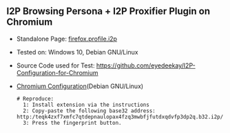 ## I2P Browsing Persona + I2P Proxifier Plugin on Chromium

  * Standalone Page: [firefox.profile.i2p](https://github.com/eyedeekay/various-i2p-browsers/tree/master/chrome-extension/)
  * Tested on: Windows 10, Debian GNU/Linux
  * Source Code used for Test: https://github.com/eyedeekay/I2P-Configuration-for-Chromium
  * [Chromium Configuration](https://eyedeekay.github.io/I2P-Configuration-For-Chromium)(Debian GNU/Linux)

        # Reproduce:
          1: Install extension via the instructions
          2: Copy-paste the following base32 address: http:/teqk4zxf7xmfc7qtdepnaulopax4fzq3mwbfjfutdxqdvfp3dp2q.b32.i2p/
          3: Press the fingerprint button.

